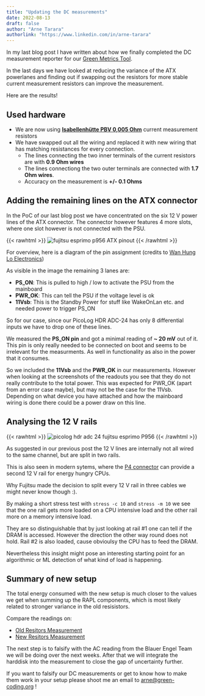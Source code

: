 ```yaml
---
title: "Updating the DC measurements"
date: 2022-08-13
draft: false
author: "Arne Tarara"
authorlink: "https://www.linkedin.com/in/arne-tarara"
---
```


In my last blog post I have written about how we finally completed the DC measurement
reporter for our [Green Metrics Tool](https://github.com/green-coding-berlin/green-metrics-tool).

In the last days we have looked at reducing the variance of the ATX powerlanes 
and finding out if swapping out the resistors for more stable current measurement
resistors can improve the measurement.

Here are the results!

## Used hardware

- We are now using [**Isabellenhütte PBV 0,005 Ohm**](https://www.conrad.de/de/p/isabellenhuette-pbv-0-005-messwiderstand-0-005-10-w-l-x-b-x-h-22-x-4-x-17-mm-1-st-447366.html?searchType=SearchRedirect) current measurement resistors
- We have swapped out all the wiring and replaced it with new wiring that has matching resistances for every connection.
    + The lines connecting the two inner terminals of the current resistors are with **0.9 Ohm wires**
    + The lines connectiong the two outer terminals are connected with **1.7 Ohm wires**. 
    + Accuracy on the measurement is **+/- 0.1 Ohms**
    
## Adding the remaining lines on the ATX connector

In the PoC of our last blog post we have concentrated on the six 12 V power lines of the ATX connector.
The connector however features 4 more slots, where one slot however is not connected with the 
PSU.

{{< rawhtml >}}
<img class="ui medium floated right rounded bordered image" src="/img/blog/fujitsu_esprimo_p956_ATX_pinout.webp" alt="fujitsu esprimo p956 ATX pinout" loading="lazy">
{{< /rawhtml >}}

For overview, here is a diagram of the pin assignment (credits to [Wan Hung Lo Electronics](https://www.wanhunglo.com/2020/fujitsu-esprimo-e920-d3222-a12-12v-11vsb-to-atx-conversion-p28))

As visible in the image the remaining 3 lanes are:
- **PS_ON**: This is pulled to high / low to activate the PSU from the mainboard
- **PWR_OK**: This can tell the PSU if the voltage level is ok
- **11Vsb**: This is the Standby Power for stuff like WakeOnLan etc. and needed power to trigger PS_ON

So for our case, since our PicoLog HDR ADC-24 has only 8 differential inputs we have to
drop one of these lines.

We measured the **PS_ON pin** and got a minimal reading of **~ 20 mV** out of it. This pin is only
really needed to be connected on boot and seems to be irrelevant for the measurments.
As well in functionality as also in the power that it consumes. 

So we included the **11Vsb** and the **PWR_OK** in our measurements.
However when looking at the screenshots of the readouts you see that they do not really contribute
to the total power. This was expected for PWR_OK (apart from an error case maybe),
but may not be the case for the 11Vsb. Depending on what device you have attached and how
the mainboard wiring is done there could be a power draw on this line.

## Analysing the 12 V rails

{{< rawhtml >}}
<img class="ui big floated right rounded bordered image" src="/img/blog/picolog_hdr_adc_24_fujitsu_esprimo_P956.webp" alt="picolog hdr adc 24 fujitsu esprimo P956" loading="lazy">
{{< /rawhtml >}}

As suggested in our previous post the 12 V lines are internally not all wired to the same 
channel, but are split in two rails.

This is also seen in modern sytems, where the [P4 connector](https://en.wikipedia.org/wiki/ATX) can provide a second
12 V rail for energy hungry CPUs.

Why Fujitsu made the decision to split every 12 V rail in three cables we might never know though :).

By making a short stress test with `stress -c 10` and `stress -m 10` we see that the one rail gets
more loaded on a CPU intensive load and the other rail more on a memory intensive load.

They are so distinguishable that by just looking at rail #1 one can tell if the DRAM is accessed. However 
the direction the other way round does not hold. Rail #2 is also loaded, cause obvioulsy the CPU has to feed the DRAM.

Nevertheless this insight might pose an interesting starting point for an algorithmic or ML detection of what kind of load is happening.

## Summary of new setup

The total energy consumed with the new setup is much closer to the values we get when summing up the RAPL components, which is most likely related to stronger variance in the old resisistors.

Compare the readings on: 
- [Old Resitors Measurement](https://metrics.green-coding.org/stats.html?id=f99e563d-2c5c-453d-99fe-5ac9f6f307ac)
- [New Resitors Measurement](https://metrics.green-coding.org/stats.html?id=5eb70bc1-0d17-416a-839b-60e800a62cda)

The next step is to falsify with the AC reading from the Blauer Engel Team we will be doing over the next weeks.
After that we will integrate the harddisk into the measurement to close the gap of uncertainty further.

If you want to falsify our DC measurements or get to know how to make them work in your setup please shoot me an email to arne@green-coding.org !

